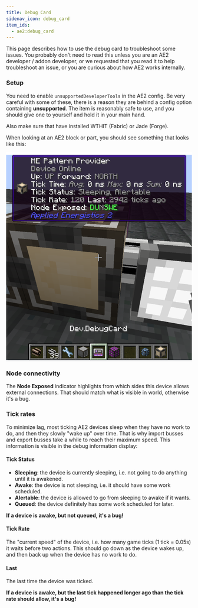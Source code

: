 ```yaml
---
title: Debug Card
sidenav_icon: debug_card
item_ids:
  - ae2:debug_card
---
```


This page describes how to use the debug card to troubleshoot some issues.
You probably don't need to read this unless you are an AE2 developer / addon developer,
or we requested that you read it to help troubleshoot an issue, or you are curious about how AE2 works internally.

### Setup

You need to enable `unsupportedDeveloperTools` in the AE2 config.
Be very careful with some of these, there is a reason they are behind a config option containing **unsupported**.
The <ItemLink id="debug_card" /> item is reasonably safe to use, and you should give one to yourself and hold it in your main hand.

Also make sure that have installed WTHIT (Fabric) or Jade (Forge).

When looking at an AE2 block or part, you should see something that looks like this:

![A picture of debug card display.](../public/assets/large/debug-card-display.png)

### Node connectivity

The **Node Exposed** indicator highlights from which sides this device allows external connections.
That should match what is visible in world, otherwise it's a bug.

### Tick rates

To minimize lag, most ticking AE2 devices sleep when they have no work to do, and then they slowly "wake up" over time.
That is why import busses and export busses take a while to reach their maximum speed.
This information is visible in the debug information display:

#### Tick Status

- **Sleeping**: the device is currently sleeping, i.e. not going to do anything until it is awakened.
- **Awake**: the device is not sleeping, i.e. it should have some work scheduled.
- **Alertable**: the device is allowed to go from sleeping to awake if it wants.
- **Queued**: the device definitely has some work scheduled for later.

**If a device is awake, but not queued, it's a bug!**

#### Tick Rate

The "current speed" of the device, i.e. how many game ticks (1 tick = 0.05s) it waits before two actions.
This should go down as the device wakes up, and then back up when the device has no work to do.

#### Last

The last time the device was ticked.

**If a device is awake, but the last tick happened longer ago than the tick rate should allow, it's a bug!**
